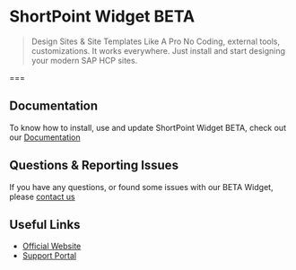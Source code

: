 # ShortPoint Widget BETA
> Design Sites & Site Templates Like A Pro
No Coding, external tools, customizations. It works everywhere. Just install and start designing your modern SAP HCP sites.

===

## Documentation

To know how to install, use and update ShortPoint Widget BETA, check out our [Documentation](//github.com/ShortPoint/shortpoint-widget-beta/wiki)

## Questions & Reporting Issues

If you have any questions, or found some issues with our BETA Widget, please [contact us](http://support.shortpoint.com/support/tickets/new)


## Useful Links

* [Official Website](http://www.shortpoint.com/)
* [Support Portal](http://support.shortpoint.com/)
